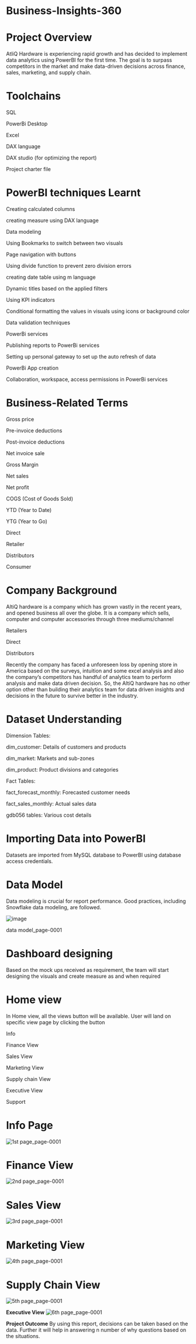 # Business-Insights-360

# Project Overview
AtliQ Hardware is experiencing rapid growth and has decided to implement data analytics using PowerBI for the first time. The goal is to surpass competitors in the market and make data-driven decisions across finance, sales, marketing, and supply chain.

# Toolchains
SQL

PowerBi Desktop

Excel

DAX language

DAX studio (for optimizing the report)

Project charter file

# PowerBI techniques Learnt
Creating calculated columns

creating measure using DAX language

Data modeling

Using Bookmarks to switch between two visuals

Page navigation with buttons

Using divide function to prevent zero division errors

creating date table using m language

Dynamic titles based on the applied filters

Using KPI indicators

Conditional formatting the values in visuals using icons or background color

Data validation techniques

PowerBi services

Publishing reports to PowerBi services

Setting up personal gateway to set up the auto refresh of data

PowerBi App creation

Collaboration, workspace, access permissions in PowerBi services

# Business-Related Terms
Gross price

Pre-invoice deductions

Post-invoice deductions

Net invoice sale

Gross Margin

Net sales

Net profit

COGS (Cost of Goods Sold)

YTD (Year to Date)

YTG (Year to Go)

Direct

Retailer

Distributors

Consumer

# Company Background
AltiQ hardware is a company which has grown vastly in the recent years, and opened business all over the globe. It is a company which sells, computer and computer accessories through three mediums/channel

Retailers

Direct

Distributors

Recently the company has faced a unforeseen loss by opening store in America based on the surveys, intuition and some excel analysis and also the company’s competitors has handful of analytics team to perform analysis and make data driven decision. So, the AltiQ hardware has no other option other than building their analytics team for data driven insights and decisions in the future to survive better in the industry.

# Dataset Understanding
Dimension Tables:

dim_customer: Details of customers and products

dim_market: Markets and sub-zones

dim_product: Product divisions and categories

Fact Tables:

fact_forecast_monthly: Forecasted customer needs

fact_sales_monthly: Actual sales data

gdb056 tables: Various cost details

# Importing Data into PowerBI
Datasets are imported from MySQL database to PowerBI using database access credentials.

# Data Model
Data modeling is crucial for report performance. Good practices, including Snowflake data modeling, are followed.

![image](https://github.com/user-attachments/assets/90b7f57c-bbe7-4df0-ac60-e83decbf3e5a)


data model_page-0001

# Dashboard designing
Based on the mock ups received as requirement, the team will start designing the visuals and create measure as and when required

# Home view
In Home view, all the views button will be available. User will land on specific view page by clicking the button

Info

Finance View

Sales View

Marketing View

Supply chain View

Executive View

Support

# Info Page
![1st page_page-0001](https://github.com/user-attachments/assets/c48784d1-d4cb-417a-899a-4fbc76a98ccf)


# Finance View
![2nd page_page-0001](https://github.com/user-attachments/assets/3d7c5a70-911b-4164-89f2-640b97f11ef9)


# Sales View
![3rd page_page-0001](https://github.com/user-attachments/assets/da5a3b39-278d-45b5-99cd-81fd00305574)


# Marketing View
![4th page_page-0001](https://github.com/user-attachments/assets/496e78c0-aa7c-4cbd-bb7d-d6180bb49a98)


# Supply Chain View
![5th page_page-0001](https://github.com/user-attachments/assets/9803ffa2-86b8-4066-b108-8f9e9b23ca75)



**Executive View**
![6th page_page-0001](https://github.com/user-attachments/assets/4b13c07d-9509-476e-871b-ef1e407406cf)

**Project Outcome**
By using this report, decisions can be taken based on the data. Further it will help in answering n number of why questions based on the situations.

